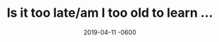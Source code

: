 ---
layout: post
title:  "Is it too late/am I too old to learn ..."
date:   2019-04-11 -0600
categories: dev disciplines, blogging, github pages
---